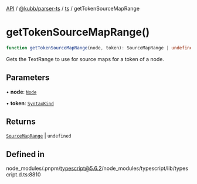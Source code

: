 [API](../../../../../packages.md) / [@kubb/parser-ts](../../../index.md) / [ts](../index.md) / getTokenSourceMapRange

# getTokenSourceMapRange()

```ts
function getTokenSourceMapRange(node, token): SourceMapRange | undefined
```

Gets the TextRange to use for source maps for a token of a node.

## Parameters

• **node**: [`Node`](../interfaces/Node.md)

• **token**: [`SyntaxKind`](../enumerations/SyntaxKind.md)

## Returns

[`SourceMapRange`](../interfaces/SourceMapRange.md) \| `undefined`

## Defined in

node\_modules/.pnpm/typescript@5.6.2/node\_modules/typescript/lib/typescript.d.ts:8810
